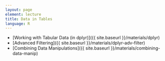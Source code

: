 ```yaml
---
layout: page
element: lecture
title: Data in Tables
language: R
---
```


* [Working with Tabular Data (in dplyr)]({{ site.baseurl }}/materials/dplyr)
* [Advanced Filtering]({{ site.baseurl }}/materials/dplyr-adv-filter)
* [Combining Data Manipulations]({{ site.baseurl }}/materials/combining-data-manip)
